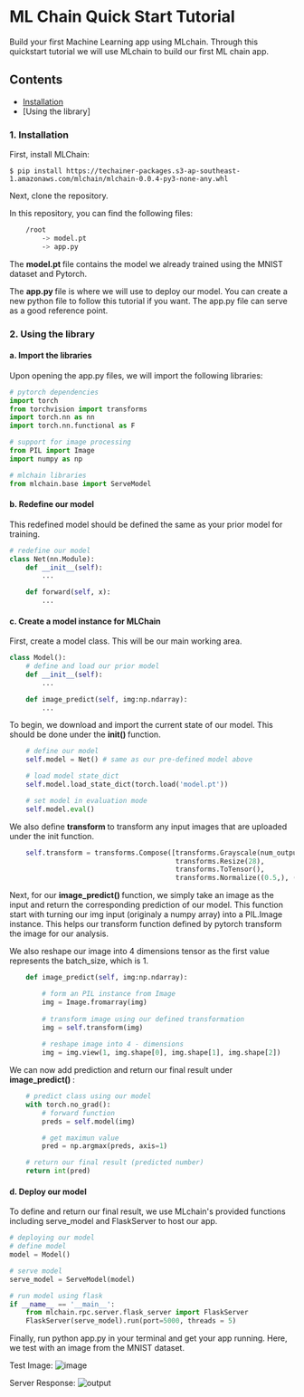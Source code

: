 # ML Chain Quick Start Tutorial

Build your first Machine Learning app using MLchain. Through this quickstart tutorial we will
use MLchain to build our first ML chain app. 

## Contents

- [Installation]()
- [Using the library]

### 1. Installation

First, install MLChain:

    $ pip install https://techainer-packages.s3-ap-southeast-1.amazonaws.com/mlchain/mlchain-0.0.4-py3-none-any.whl

Next, clone the repository.

In this repository, you can find the following files:

```bash    
    /root
        -> model.pt
        -> app.py    
```

The <b> model.pt </b> file contains the model we already trained using the MNIST dataset and Pytorch.
 
The <b> app.py </b> file is where we will use to deploy our model. You can create a new python file to follow this tutorial if you want. The app.py file can serve as a good reference point.

### 2. Using the library

#### a. Import the libraries
Upon opening the app.py files, we will import the following libraries:

```python
# pytorch dependencies
import torch
from torchvision import transforms
import torch.nn as nn
import torch.nn.functional as F

# support for image processing
from PIL import Image
import numpy as np

# mlchain libraries
from mlchain.base import ServeModel
```

#### b. Redefine our model
This redefined model should be defined the same as your prior model for training.

```python
# redefine our model
class Net(nn.Module):
    def __init__(self):
        ...

    def forward(self, x):
        ...
```

#### c. Create a model instance for MLChain

First, create a model class. This will be our main working area. 

```python
class Model():
    # define and load our prior model
    def __init__(self):
        ...

    def image_predict(self, img:np.ndarray):
        ...
```

To begin, we download and import the current state of our model. This should be done under the <b> init() </b> function.

```python
    # define our model
    self.model = Net() # same as our pre-defined model above

    # load model state_dict
    self.model.load_state_dict(torch.load('model.pt'))

    # set model in evaluation mode
    self.model.eval()
```

We also define <b> transform </b> to transform any input images that are uploaded under the init function.

```python
    self.transform = transforms.Compose([transforms.Grayscale(num_output_channels=1),
                                         transforms.Resize(28),
                                         transforms.ToTensor(),
                                         transforms.Normalize((0.5,), (0.5,))])
```

Next, for our <b> image_predict() </b> function, we simply take an image as the input and return the corresponding
prediction of our model. This function start with turning our img input (originaly a numpy array) into 
a PIL.Image instance. This helps our transform function defined by pytorch transform the image for our analysis.

We also reshape our image into 4 dimensions tensor as the first value represents the batch_size, which is 1.

```python
    def image_predict(self, img:np.ndarray):

        # form an PIL instance from Image
        img = Image.fromarray(img)
    
        # transform image using our defined transformation
        img = self.transform(img)
    
        # reshape image into 4 - dimensions
        img = img.view(1, img.shape[0], img.shape[1], img.shape[2])
```

We can now add prediction and return our final result under <b> image_predict() </b>:
```python
    # predict class using our model
    with torch.no_grad():
        # forward function
        preds = self.model(img)

        # get maximun value
        pred = np.argmax(preds, axis=1)

    # return our final result (predicted number)
    return int(pred)
```

#### d. Deploy our model
To define and return our final result, we use MLchain's provided functions 
including serve_model and FlaskServer to host our app.

```python
# deploying our model
# define model
model = Model()

# serve model
serve_model = ServeModel(model)

# run model using flask
if __name__ == '__main__':
    from mlchain.rpc.server.flask_server import FlaskServer
    FlaskServer(serve_model).run(port=5000, threads = 5)
```

Finally, run python app.py in your terminal and get your app running. Here, we test with an image from the MNIST dataset. 

Test Image:
![image](http://i.imgur.com/aNIFpdQ.png)

Server Response:
![output](http://i.imgur.com/LN0xIUK.jpg)
